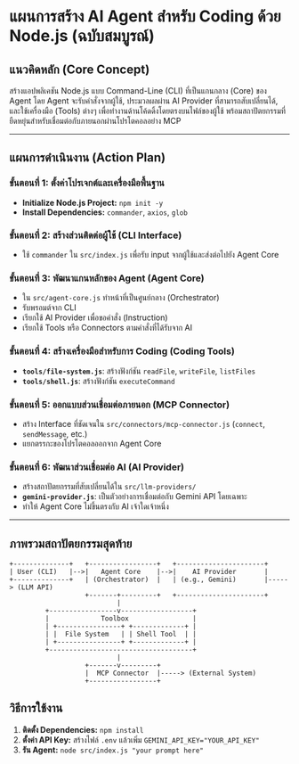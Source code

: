 # แผนการสร้าง AI Agent สำหรับ Coding ด้วย Node.js (ฉบับสมบูรณ์)

## แนวคิดหลัก (Core Concept)

สร้างแอปพลิเคชัน Node.js แบบ Command-Line (CLI) ที่เป็นแกนกลาง (Core) ของ Agent โดย Agent จะรับคำสั่งจากผู้ใช้, ประมวลผลผ่าน AI Provider ที่สามารถสับเปลี่ยนได้, และใช้เครื่องมือ (Tools) ต่างๆ เพื่อทำงานด้านโค้ดดิ้งโดยตรงบนไฟล์ของผู้ใช้ พร้อมสถาปัตยกรรมที่ยืดหยุ่นสำหรับเชื่อมต่อกับภายนอกผ่านโปรโตคอลอย่าง MCP

---

## แผนการดำเนินงาน (Action Plan)

### ขั้นตอนที่ 1: ตั้งค่าโปรเจกต์และเครื่องมือพื้นฐาน
- **Initialize Node.js Project:** `npm init -y`
- **Install Dependencies:** `commander`, `axios`, `glob`

### ขั้นตอนที่ 2: สร้างส่วนติดต่อผู้ใช้ (CLI Interface)
- ใช้ `commander` ใน `src/index.js` เพื่อรับ input จากผู้ใช้และส่งต่อไปยัง Agent Core

### ขั้นตอนที่ 3: พัฒนาแกนหลักของ Agent (Agent Core)
- ใน `src/agent-core.js` ทำหน้าที่เป็นศูนย์กลาง (Orchestrator)
- รับพรอมต์จาก CLI
- เรียกใช้ AI Provider เพื่อขอคำสั่ง (Instruction)
- เรียกใช้ Tools หรือ Connectors ตามคำสั่งที่ได้รับจาก AI

### ขั้นตอนที่ 4: สร้างเครื่องมือสำหรับการ Coding (Coding Tools)
- **`tools/file-system.js`**: สร้างฟังก์ชัน `readFile`, `writeFile`, `listFiles`
- **`tools/shell.js`**: สร้างฟังก์ชัน `executeCommand`

### ขั้นตอนที่ 5: ออกแบบส่วนเชื่อมต่อภายนอก (MCP Connector)
- สร้าง Interface ที่ชัดเจนใน `src/connectors/mcp-connector.js` (`connect`, `sendMessage`, etc.)
- แยกตรรกะของโปรโตคอลออกจาก Agent Core

### ขั้นตอนที่ 6: พัฒนาส่วนเชื่อมต่อ AI (AI Provider)
- สร้างสถาปัตยกรรมที่สับเปลี่ยนได้ใน `src/llm-providers/`
- **`gemini-provider.js`**: เป็นตัวอย่างการเชื่อมต่อกับ Gemini API โดยเฉพาะ
- ทำให้ Agent Core ไม่ขึ้นตรงกับ AI เจ้าใดเจ้าหนึ่ง

---

## ภาพรวมสถาปัตยกรรมสุดท้าย

```
+--------------+   +-----------------+   +----------------------+
| User (CLI)   |-->|   Agent Core    |-->|    AI Provider       |
+--------------+   | (Orchestrator)  |   | (e.g., Gemini)       |-----> (LLM API)
                   +-------+---------+   +----------------------+
                           |
         +-----------------v------------------+
         |             Toolbox                |
         | +----------------+ +-------------+ |
         | |  File System   | | Shell Tool  | |
         | +----------------+ +-------------+ |
         +------------------------------------+
                           |
                   +-------v---------+
                   |  MCP Connector  |-----> (External System)
                   +-----------------+
```

## วิธีการใช้งาน

1.  **ติดตั้ง Dependencies:** `npm install`
2.  **ตั้งค่า API Key:** สร้างไฟล์ `.env` แล้วเพิ่ม `GEMINI_API_KEY="YOUR_API_KEY"`
3.  **รัน Agent:** `node src/index.js "your prompt here"`
